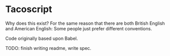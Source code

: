 Tacoscript
==========

Why does this exist? For the same reason that there are both British English and American English: Some people just prefer different conventions.

Code originally based upon Babel.

TODO: finish writing readme, write spec.
